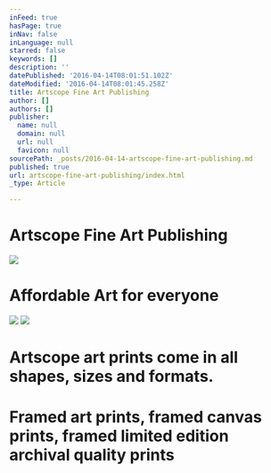 ```yaml
---
inFeed: true
hasPage: true
inNav: false
inLanguage: null
starred: false
keywords: []
description: ''
datePublished: '2016-04-14T08:01:51.102Z'
dateModified: '2016-04-14T08:01:45.258Z'
title: Artscope Fine Art Publishing
author: []
authors: []
publisher:
  name: null
  domain: null
  url: null
  favicon: null
sourcePath: _posts/2016-04-14-artscope-fine-art-publishing.md
published: true
url: artscope-fine-art-publishing/index.html
_type: Article

---
```

# Artscope Fine Art Publishing
![](https://s3-us-west-2.amazonaws.com/the-grid-img/p/5b5d9a1733059ef7dad6a561869bc70e9744451f.jpg)

# Affordable Art for everyone
![](https://s3-us-west-2.amazonaws.com/the-grid-img/p/9d1c8a39938ba8b8f325905a3344ea2288f60a55.jpg)
![](https://s3-us-west-2.amazonaws.com/the-grid-img/p/5722a0875ba9b1e2c3b6f9966c1f39a58ee20f21.jpg)

# Artscope art prints come in all shapes, sizes and formats.

# Framed art prints, framed canvas prints, framed limited edition archival quality prints
